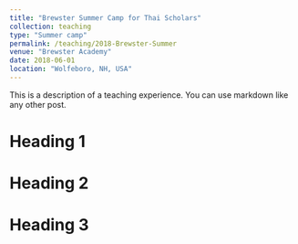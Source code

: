 ```yaml
---
title: "Brewster Summer Camp for Thai Scholars"
collection: teaching
type: "Summer camp"
permalink: /teaching/2018-Brewster-Summer
venue: "Brewster Academy"
date: 2018-06-01
location: "Wolfeboro, NH, USA"
---
```


This is a description of a teaching experience. You can use markdown like any other post.

Heading 1
======

Heading 2
======

Heading 3
======

